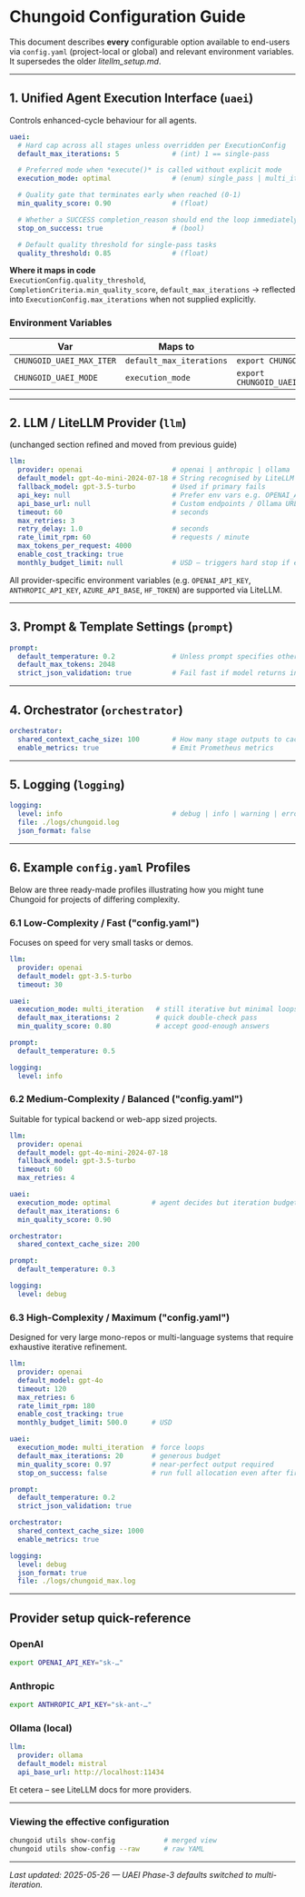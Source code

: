 # Chungoid Configuration Guide

This document describes **every** configurable option available to end-users via
`config.yaml` (project-local or global) and relevant environment variables.  It
supersedes the older *litellm_setup.md*.

---

## 1. Unified Agent Execution Interface (`uaei`)

Controls enhanced-cycle behaviour for all agents.

```yaml
uaei:
  # Hard cap across all stages unless overridden per ExecutionConfig
  default_max_iterations: 5             # (int) 1 == single-pass

  # Preferred mode when *execute()* is called without explicit mode
  execution_mode: optimal               # (enum) single_pass | multi_iteration | optimal

  # Quality gate that terminates early when reached (0-1)
  min_quality_score: 0.90               # (float)

  # Whether a SUCCESS completion_reason should end the loop immediately
  stop_on_success: true                 # (bool)

  # Default quality threshold for single-pass tasks
  quality_threshold: 0.85               # (float)
```

**Where it maps in code**  
`ExecutionConfig.quality_threshold`, `CompletionCriteria.min_quality_score`,
`default_max_iterations` → reflected into `ExecutionConfig.max_iterations` when
not supplied explicitly.

### Environment Variables
| Var | Maps to | Example |
|-----|---------|---------|
| `CHUNGOID_UAEI_MAX_ITER` | `default_max_iterations` | `export CHUNGOID_UAEI_MAX_ITER=10` |
| `CHUNGOID_UAEI_MODE` | `execution_mode` | `export CHUNGOID_UAEI_MODE=multi_iteration` |

---

## 2. LLM / LiteLLM Provider (`llm`)

(unchanged section refined and moved from previous guide)

```yaml
llm:
  provider: openai                      # openai | anthropic | ollama | litellm | mock
  default_model: gpt-4o-mini-2024-07-18 # String recognised by LiteLLM
  fallback_model: gpt-3.5-turbo         # Used if primary fails
  api_key: null                         # Prefer env vars e.g. OPENAI_API_KEY
  api_base_url: null                    # Custom endpoints / Ollama URL
  timeout: 60                           # seconds
  max_retries: 3
  retry_delay: 1.0                      # seconds
  rate_limit_rpm: 60                    # requests / minute
  max_tokens_per_request: 4000
  enable_cost_tracking: true
  monthly_budget_limit: null            # USD – triggers hard stop if exceeded
```

All provider-specific environment variables (e.g. `OPENAI_API_KEY`,
`ANTHROPIC_API_KEY`, `AZURE_API_BASE`, `HF_TOKEN`) are supported via LiteLLM.

---

## 3. Prompt & Template Settings (`prompt`)

```yaml
prompt:
  default_temperature: 0.2              # Unless prompt specifies otherwise
  default_max_tokens: 2048
  strict_json_validation: true          # Fail fast if model returns invalid JSON
```

---

## 4. Orchestrator (`orchestrator`)

```yaml
orchestrator:
  shared_context_cache_size: 100        # How many stage outputs to cache
  enable_metrics: true                  # Emit Prometheus metrics
```

---

## 5. Logging (`logging`)

```yaml
logging:
  level: info                           # debug | info | warning | error
  file: ./logs/chungoid.log
  json_format: false
```

---

## 6. Example `config.yaml` Profiles

Below are three ready-made profiles illustrating how you might tune Chungoid for
projects of differing complexity.

### 6.1  Low-Complexity / Fast ("config.yaml")

Focuses on speed for very small tasks or demos.

```yaml
llm:
  provider: openai
  default_model: gpt-3.5-turbo
  timeout: 30

uaei:
  execution_mode: multi_iteration   # still iterative but minimal loops
  default_max_iterations: 2         # quick double-check pass
  min_quality_score: 0.80           # accept good-enough answers

prompt:
  default_temperature: 0.5

logging:
  level: info
```

### 6.2  Medium-Complexity / Balanced ("config.yaml")

Suitable for typical backend or web-app sized projects.

```yaml
llm:
  provider: openai
  default_model: gpt-4o-mini-2024-07-18
  fallback_model: gpt-3.5-turbo
  timeout: 60
  max_retries: 4

uaei:
  execution_mode: optimal          # agent decides but iteration budget allows depth
  default_max_iterations: 6
  min_quality_score: 0.90

orchestrator:
  shared_context_cache_size: 200

prompt:
  default_temperature: 0.3

logging:
  level: debug
```

### 6.3  High-Complexity / Maximum ("config.yaml")

Designed for very large mono-repos or multi-language systems that require
exhaustive iterative refinement.

```yaml
llm:
  provider: openai
  default_model: gpt-4o
  timeout: 120
  max_retries: 6
  rate_limit_rpm: 180
  enable_cost_tracking: true
  monthly_budget_limit: 500.0      # USD

uaei:
  execution_mode: multi_iteration  # force loops
  default_max_iterations: 20       # generous budget
  min_quality_score: 0.97          # near-perfect output required
  stop_on_success: false           # run full allocation even after first success

prompt:
  default_temperature: 0.2
  strict_json_validation: true

orchestrator:
  shared_context_cache_size: 1000
  enable_metrics: true

logging:
  level: debug
  json_format: true
  file: ./logs/chungoid_max.log
```

---

## Provider setup quick-reference

### OpenAI
```bash
export OPENAI_API_KEY="sk-…"
```

### Anthropic
```bash
export ANTHROPIC_API_KEY="sk-ant-…"
```

### Ollama (local)
```yaml
llm:
  provider: ollama
  default_model: mistral
  api_base_url: http://localhost:11434
```

Et cetera – see LiteLLM docs for more providers.

---

### Viewing the effective configuration
```bash
chungoid utils show-config            # merged view
chungoid utils show-config --raw      # raw YAML
```

---

*Last updated: 2025-05-26 — UAEI Phase-3 defaults switched to multi-iteration.* 